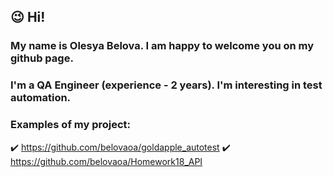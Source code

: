## :wink: Hi!
### My name is Olesya Belova. I am happy to welcome you on my github page.
### I'm a QA Engineer (experience - 2 years). I'm interesting in test automation.
### Examples of my project:
:heavy_check_mark: https://github.com/belovaoa/goldapple_autotest
:heavy_check_mark: https://github.com/belovaoa/Homework18_API
